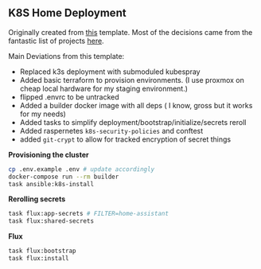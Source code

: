 
## K8S Home Deployment
Originally created from [this](https://github.com/k8s-at-home/template-cluster-k3s) template. Most of the decisions came from the fantastic list of projects [here](https://github.com/k8s-at-home/awesome-home-kubernetes).

Main Deviations from this template:
 - Replaced k3s deployment with submoduled kubespray
 - Added basic terraform to provision environments. (I use proxmox on cheap local hardware for my staging environment.)
 - flipped .envrc to be untracked
 - Added a builder docker image with all deps ( I know, gross but it works for my needs)
 - Added tasks to simplify deployment/bootstrap/initialize/secrets reroll
 - Added raspernetes `k8s-security-policies` and conftest
 - added `git-crypt` to allow for tracked encryption of secret things

**Provisioning the cluster**
```bash
cp .env.example .env # update accordingly
docker-compose run --rm builder
task ansible:k8s-install
```

**Rerolling secrets**
```bash
task flux:app-secrets # FILTER=home-assistant
task flux:shared-secrets
```

**Flux**
```bash
task flux:bootstrap
task flux:install
```